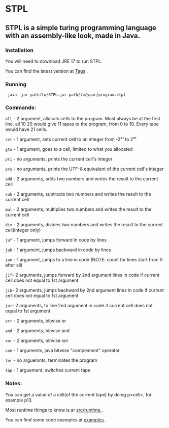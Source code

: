 # STPL

## STPL is a simple turing programming language with an assembly-like look, made in Java.

### Installation

You will need to download JRE 17 to run STPL.

You can find the latest version at [Tags](https://github.com/consler/STPL/tags) .


### Running

``` java -jar path/to/STPL.jar path/to/your/program.stpl```

### Commands:

```all``` - 2 argument, allocats cells to the program. Must always be at the first line. all 10 20 would give 11 tapes to the program, from 0 to 10. Every tape would have 21 cells.

```set``` - 1 argument, sets current cell to an integer from -2³¹ to 2³¹

```gto``` - 1 argument, goes to a cell, limited to what you allocated

```pri``` - no arguments, prints the current cell's integer

```pru``` - no arguments, prints the UTF-8 equivalent of the current cell's integer

```add``` - 2 arguments, adds two numbers and writes the result to the current cell

```sub``` - 2 arguments, subtracts two numbers and writes the result to the current cell

```mul``` - 2 arguments, multiplies two numbers and writes the result to the current cell

```div``` - 2 arguments, divides two numbers and writes the result to the current cell(integer only)

```juf``` - 1 argument, jumps forward in code by lines

```jub``` - 1 argument, jumps backward in code by lines

```jum``` - 1 argument, jumps to a line in code (NOTE: count for lines start from 0 after all)

```jif```- 2 arguments, jumps forward by 2nd argument lines in code if current cell does not equal to 1st argument

```jib```- 2 arguments, jumps backward by 2nd argument lines in code if current cell does not equal to 1st argument

```jui```- 2 arguments, to line 2nd argument in code if current cell does not equal to 1st argument

```orr``` - 2 arguments, bitwise or

```and``` - 2 arguments, bitwise and

```xor``` - 2 arguments, bitwise xor

```com``` - 1 arguments, java bitwise "complement" operator

```ter``` - no arguemnts, terminates the program

```tap``` - 1 arguement, switches current tape

### Notes: 

You can get a value of a cell(of the current tape) by doing p\<cell\>, for example p13.

Most runtime things to know is ar [src/runtime.](https://github.com/consler/STPL/blob/main/src/my/consler/STPL/runtime.java).

You can find some code examples at [examples](https://github.com/consler/STPL/tree/main/examples).
